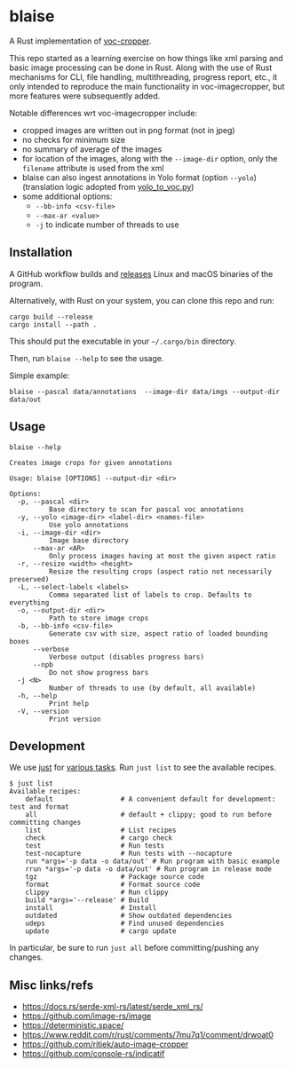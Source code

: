 # blaise

A Rust implementation of [voc-cropper](https://github.com/mbari-org/voc-cropper).

This repo started as a learning exercise on how things like xml parsing and basic image processing
can be done in Rust. Along with the use of Rust mechanisms for CLI, file handling, multithreading,
progress report, etc., it only intended to reproduce the main functionality in voc-imagecropper,
but more features were subsequently added.

Notable differences wrt voc-imagecropper include:
- cropped images are written out in png format (not in jpeg)
- no checks for minimum size
- no summary of average of the images
- for location of the images, along with the `--image-dir` option, only the `filename` attribute
  is used from the xml 
- blaise can also ingest annotations in Yolo format (option `--yolo`)
  (translation logic adopted from [yolo_to_voc.py](
   https://bitbucket.org/mbari/m3-download/src/main/scripts/yolo_to_voc.py))
- some additional options:
  - `--bb-info <csv-file>`
  - `--max-ar <value>`
  - `-j` to indicate number of threads to use

## Installation

A GitHub workflow builds and [releases](../../releases/) Linux and macOS binaries
of the program.

Alternatively, with Rust on your system, you can clone this repo and run:

```shell
cargo build --release
cargo install --path .
``` 
This should put the executable in your `~/.cargo/bin` directory.

Then, run `blaise --help` to see the usage.

Simple example:

```shell
blaise --pascal data/annotations  --image-dir data/imgs --output-dir data/out
```

## Usage
```shell
blaise --help
```
```text
Creates image crops for given annotations

Usage: blaise [OPTIONS] --output-dir <dir>

Options:
  -p, --pascal <dir>
          Base directory to scan for pascal voc annotations
  -y, --yolo <image-dir> <label-dir> <names-file>
          Use yolo annotations
  -i, --image-dir <dir>
          Image base directory
      --max-ar <AR>
          Only process images having at most the given aspect ratio
  -r, --resize <width> <height>
          Resize the resulting crops (aspect ratio not necessarily preserved)
  -L, --select-labels <labels>
          Comma separated list of labels to crop. Defaults to everything
  -o, --output-dir <dir>
          Path to store image crops
  -b, --bb-info <csv-file>
          Generate csv with size, aspect ratio of loaded bounding boxes
      --verbose
          Verbose output (disables progress bars)
      --npb
          Do not show progress bars
  -j <N>
          Number of threads to use (by default, all available)
  -h, --help
          Print help
  -V, --version
          Print version
```


## Development

We use [just](https://github.com/casey/just) for [various tasks](justfile).
Run `just list` to see the available recipes.

```shell
$ just list 
Available recipes:
    default                 # A convenient default for development: test and format
    all                     # default + clippy; good to run before committing changes
    list                    # List recipes
    check                   # cargo check
    test                    # Run tests
    test-nocapture          # Run tests with --nocapture
    run *args='-p data -o data/out' # Run program with basic example
    rrun *args='-p data -o data/out' # Run program in release mode
    tgz                     # Package source code
    format                  # Format source code
    clippy                  # Run clippy
    build *args='--release' # Build
    install                 # Install
    outdated                # Show outdated dependencies
    udeps                   # Find unused dependencies
    update                  # cargo update
```

In particular, be sure to run `just all`
before committing/pushing any changes.

## Misc links/refs

- <https://docs.rs/serde-xml-rs/latest/serde_xml_rs/>
- <https://github.com/image-rs/image>
- <https://deterministic.space/>
- <https://www.reddit.com/r/rust/comments/7mu7q1/comment/drwoat0>
- <https://github.com/ritiek/auto-image-cropper>
- <https://github.com/console-rs/indicatif>
